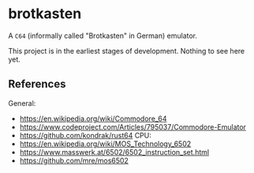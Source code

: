 # brotkasten

A `C64` (informally called "Brotkasten" in German) emulator.

This project is in the earliest stages of development. Nothing to see here yet.

## References
General:
- https://en.wikipedia.org/wiki/Commodore_64
- https://www.codeproject.com/Articles/795037/Commodore-Emulator
- https://github.com/kondrak/rust64
CPU:
- https://en.wikipedia.org/wiki/MOS_Technology_6502
- https://www.masswerk.at/6502/6502_instruction_set.html
- https://github.com/mre/mos6502
